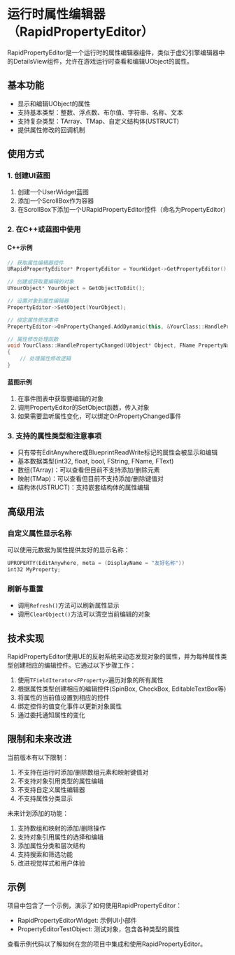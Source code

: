 # 运行时属性编辑器（RapidPropertyEditor）

RapidPropertyEditor是一个运行时的属性编辑器组件，类似于虚幻引擎编辑器中的DetailsView组件，允许在游戏运行时查看和编辑UObject的属性。

## 基本功能

- 显示和编辑UObject的属性
- 支持基本类型：整数、浮点数、布尔值、字符串、名称、文本
- 支持复杂类型：TArray、TMap、自定义结构体(USTRUCT)
- 提供属性修改的回调机制

## 使用方式

### 1. 创建UI蓝图

1. 创建一个UserWidget蓝图
2. 添加一个ScrollBox作为容器
3. 在ScrollBox下添加一个URapidPropertyEditor控件（命名为PropertyEditor）

### 2. 在C++或蓝图中使用

#### C++示例

```cpp
// 获取属性编辑器控件
URapidPropertyEditor* PropertyEditor = YourWidget->GetPropertyEditor();

// 创建或获取要编辑的对象
UYourObject* YourObject = GetObjectToEdit();

// 设置对象到属性编辑器
PropertyEditor->SetObject(YourObject);

// 绑定属性修改事件
PropertyEditor->OnPropertyChanged.AddDynamic(this, &YourClass::HandlePropertyChanged);

// 属性修改处理函数
void YourClass::HandlePropertyChanged(UObject* Object, FName PropertyName, const FProperty* Property)
{
    // 处理属性修改逻辑
}
```

#### 蓝图示例

1. 在事件图表中获取要编辑的对象
2. 调用PropertyEditor的SetObject函数，传入对象
3. 如果需要监听属性变化，可以绑定OnPropertyChanged事件

### 3. 支持的属性类型和注意事项

- 只有带有EditAnywhere或BlueprintReadWrite标记的属性会被显示和编辑
- 基本数据类型(int32, float, bool, FString, FName, FText)
- 数组(TArray)：可以查看但目前不支持添加/删除元素
- 映射(TMap)：可以查看但目前不支持添加/删除键值对
- 结构体(USTRUCT)：支持嵌套结构体的属性编辑

## 高级用法

### 自定义属性显示名称

可以使用元数据为属性提供友好的显示名称：

```cpp
UPROPERTY(EditAnywhere, meta = (DisplayName = "友好名称"))
int32 MyProperty;
```

### 刷新与重置

- 调用`Refresh()`方法可以刷新属性显示
- 调用`ClearObject()`方法可以清空当前编辑的对象

## 技术实现

RapidPropertyEditor使用UE的反射系统来动态发现对象的属性，并为每种属性类型创建相应的编辑控件。它通过以下步骤工作：

1. 使用`TFieldIterator<FProperty>`遍历对象的所有属性
2. 根据属性类型创建相应的编辑控件(SpinBox, CheckBox, EditableTextBox等)
3. 将属性的当前值设置到相应的控件
4. 绑定控件的值变化事件以更新对象属性
5. 通过委托通知属性的变化

## 限制和未来改进

当前版本有以下限制：

1. 不支持在运行时添加/删除数组元素和映射键值对
2. 不支持对象引用类型的属性编辑
3. 不支持自定义属性编辑器
4. 不支持属性分类显示

未来计划添加的功能：

1. 支持数组和映射的添加/删除操作
2. 支持对象引用属性的选择和编辑
3. 添加属性分类和层次结构
4. 支持搜索和筛选功能
5. 改进视觉样式和用户体验

## 示例

项目中包含了一个示例，演示了如何使用RapidPropertyEditor：

- RapidPropertyEditorWidget: 示例UI小部件
- PropertyEditorTestObject: 测试对象，包含各种类型的属性

查看示例代码以了解如何在您的项目中集成和使用RapidPropertyEditor。 